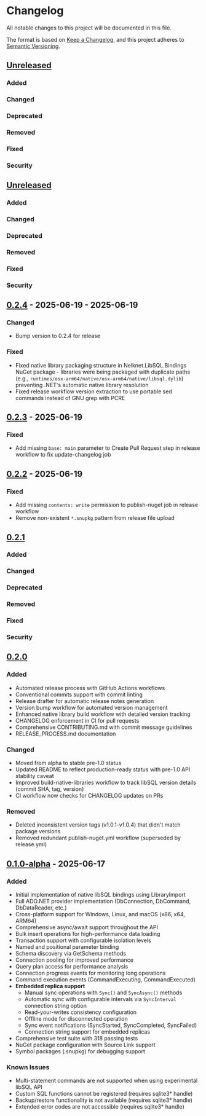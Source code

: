 # Changelog

All notable changes to this project will be documented in this file.

The format is based on [Keep a Changelog](https://keepachangelog.com/en/1.0.0/),
and this project adheres to [Semantic Versioning](https://semver.org/spec/v2.0.0.html).

## [Unreleased]

### Added

### Changed

### Deprecated

### Removed

### Fixed

### Security


## [Unreleased]

### Added

### Changed

### Deprecated

### Removed

### Fixed

### Security


## [0.2.4] - 2025-06-19 - 2025-06-19

### Changed
- Bump version to 0.2.4 for release

### Fixed
- Fixed native library packaging structure in Nelknet.LibSQL.Bindings NuGet package - libraries were being packaged with duplicate paths (e.g., `runtimes/osx-arm64/native/osx-arm64/native/libsql.dylib`) preventing .NET's automatic native library resolution
- Fixed release workflow version extraction to use portable sed commands instead of GNU grep with PCRE

## [0.2.3] - 2025-06-19

### Fixed
- Add missing `base: main` parameter to Create Pull Request step in release workflow to fix update-changelog job

## [0.2.2] - 2025-06-19

### Fixed
- Add missing `contents: write` permission to publish-nuget job in release workflow
- Remove non-existent `*.snupkg` pattern from release file upload

## [0.2.1]

### Added

### Changed

### Deprecated

### Removed

### Fixed

### Security


## [0.2.0]

### Added
- Automated release process with GitHub Actions workflows
- Conventional commits support with commit linting
- Release drafter for automatic release notes generation
- Version bump workflow for automated version management
- Enhanced native library build workflow with detailed version tracking
- CHANGELOG enforcement in CI for pull requests
- Comprehensive CONTRIBUTING.md with commit message guidelines
- RELEASE_PROCESS.md documentation

### Changed
- Moved from alpha to stable pre-1.0 status
- Updated README to reflect production-ready status with pre-1.0 API stability caveat
- Improved build-native-libraries workflow to track libSQL version details (commit SHA, tag, version)
- CI workflow now checks for CHANGELOG updates on PRs

### Removed
- Deleted inconsistent version tags (v1.0.1-v1.0.4) that didn't match package versions
- Removed redundant publish-nuget.yml workflow (superseded by release.yml)

## [0.1.0-alpha] - 2025-06-17

### Added
- Initial implementation of native libSQL bindings using LibraryImport
- Full ADO.NET provider implementation (DbConnection, DbCommand, DbDataReader, etc.)
- Cross-platform support for Windows, Linux, and macOS (x86, x64, ARM64)
- Comprehensive async/await support throughout the API
- Bulk insert operations for high-performance data loading
- Transaction support with configurable isolation levels
- Named and positional parameter binding
- Schema discovery via GetSchema methods
- Connection pooling for improved performance
- Query plan access for performance analysis
- Connection progress events for monitoring long operations
- Command execution events (CommandExecuting, CommandExecuted)
- **Embedded replica support**
  - Manual sync operations with `Sync()` and `SyncAsync()` methods
  - Automatic sync with configurable intervals via `SyncInterval` connection string option
  - Read-your-writes consistency configuration
  - Offline mode for disconnected operation
  - Sync event notifications (SyncStarted, SyncCompleted, SyncFailed)
  - Connection string support for embedded replicas
- Comprehensive test suite with 318 passing tests
- NuGet package configuration with Source Link support
- Symbol packages (.snupkg) for debugging support

### Known Issues
- Multi-statement commands are not supported when using experimental libSQL API
- Custom SQL functions cannot be registered (requires sqlite3* handle)
- Backup/restore functionality is not available (requires sqlite3* handle)
- Extended error codes are not accessible (requires sqlite3* handle)

[Unreleased]: https://github.com/nelknet/Nelknet.LibSQL/compare/v0.2.4...HEAD
[0.2.4]: https://github.com/nelknet/Nelknet.LibSQL/compare/v0.2.3...v0.2.4
[0.2.3]: https://github.com/nelknet/Nelknet.LibSQL/compare/v0.2.2...v0.2.3
[0.2.2]: https://github.com/nelknet/Nelknet.LibSQL/compare/v0.2.1...v0.2.2
[0.2.1]: https://github.com/nelknet/Nelknet.LibSQL/compare/v0.2.0...v0.2.1
[0.2.0]: https://github.com/nelknet/Nelknet.LibSQL/compare/v0.1.0-alpha...v0.2.0
[0.1.0-alpha]: https://github.com/nelknet/Nelknet.LibSQL/releases/tag/v0.1.0-alpha